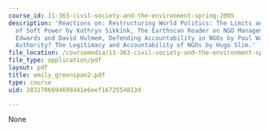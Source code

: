 ```yaml
---
course_id: 11-363-civil-society-and-the-environment-spring-2005
description: 'Reactions on: Restructuring World Politics: The Limits and Asymmetries
  of Soft Power by Kathryn Sikkink, The Earthscan Reader on NGO Management by Michael
  Edwards and David Hulmem, Defending Accountability in NGOs by Paul Wapner, By What
  Authority? The Legitimacy and Accountability of NGOs by Hugo Slim.'
file_location: /coursemedia/11-363-civil-society-and-the-environment-spring-2005/2831706694699d41e6eef1672554013d_emily_greenspan2.pdf
file_type: application/pdf
layout: pdf
title: emily_greenspan2.pdf
type: course
uid: 2831706694699d41e6eef1672554013d

---
```

None